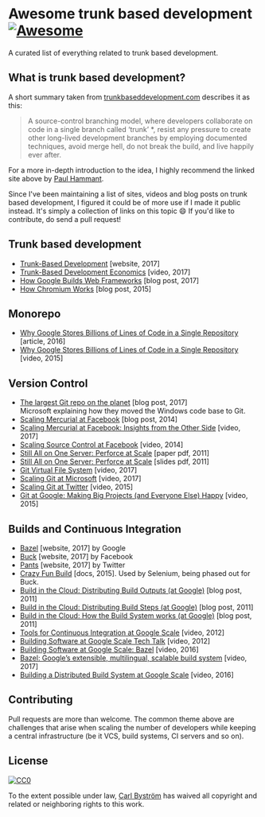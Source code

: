 # Awesome trunk based development [![Awesome](https://cdn.rawgit.com/sindresorhus/awesome/d7305f38d29fed78fa85652e3a63e154dd8e8829/media/badge.svg)](https://github.com/sindresorhus/awesome)
A curated list of everything related to trunk based development.


## What is trunk based development?

A short summary taken from [trunkbaseddevelopment.com](https://trunkbaseddevelopment.com) describes it as this:

> A source-control branching model, where developers collaborate on code in a single branch called ‘trunk’ *, resist any pressure to create other long-lived development branches by employing documented techniques, avoid merge hell, do not break the build, and live happily ever after.

For a more in-depth introduction to the idea, I highly recommend the linked site above by [Paul Hammant](https://paulhammant.com/).

Since I've been maintaining a list of sites, videos and blog posts on trunk based development, I figured it could be of more use if I made it public instead. It's simply a collection of links on this topic :smile: If you'd like to contribute, do send a pull request!

## Trunk based development

 * [Trunk-Based Development](https://trunkbaseddevelopment.com/) [website, 2017]
 * [Trunk-Based Development Economics](https://www.youtube.com/watch?v=meB_SWzZm8M) [video, 2017]
 * [How Google Builds Web Frameworks](https://medium.freecodecamp.org/how-google-builds-a-web-framework-5eeddd691dea) [blog post, 2017]
 * [How Chromium Works](https://medium.com/@aboodman/in-march-2011-i-drafted-an-article-explaining-how-the-team-responsible-for-google-chrome-ships-c479ba623a1b) [blog post, 2015]

## Monorepo

 * [Why Google Stores Billions of Lines of Code in a Single Repository](https://cacm.acm.org/magazines/2016/7/204032-why-google-stores-billions-of-lines-of-code-in-a-single-repository/fulltext) [article, 2016]
 * [Why Google Stores Billions of Lines of Code in a Single Repository](https://www.youtube.com/watch?v=W71BTkUbdqE) [video, 2015]

## Version Control

 * [The largest Git repo on the planet](https://blogs.msdn.microsoft.com/bharry/2017/05/24/the-largest-git-repo-on-the-planet/) [blog post, 2017]<br> Microsoft explaining how they moved the Windows code base to Git.
 * [Scaling Mercurial at Facebook](https://code.facebook.com/posts/218678814984400/scaling-mercurial-at-facebook/) [blog post, 2014]
 * [Scaling Mercurial at Facebook: Insights from the Other Side](https://www.youtube.com/watch?v=gOVD-DrUpwQ) [video, 2017]
 * [Scaling Source Control at Facebook](https://www.youtube.com/watch?v=Dlguc63cRXg) [video, 2014]
 * [Still All on One Server: Perforce at Scale](https://static.googleusercontent.com/media/research.google.com/en//pubs/archive/39983.pdf) [paper pdf, 2011]
 * [Still All on One Server: Perforce at Scale](http://info.perforce.com/rs/perforce/images/stillallononeserver.pdf) [slides pdf, 2011]
 * [Git Virtual File System](https://atscaleconference.com/videos/git-virtual-file-system/) [video, 2017]
 * [Scaling Git at Microsoft](https://www.youtube.com/watch?v=g_MPGU_m01s) [video, 2017]
 * [Scaling Git at Twitter](https://www.youtube.com/watch?v=bjh4DHuOf4E) [video, 2015]
 * [Git at Google: Making Big Projects (and Everyone Else) Happy](https://www.youtube.com/watch?v=cY34mr71ky8) [video, 2015]

## Builds and Continuous Integration

 * [Bazel](https://bazel.build/) [website, 2017] by Google
 * [Buck](https://buckbuild.com/) [website, 2017] by Facebook
 * [Pants](http://www.pantsbuild.org/) [website, 2017] by Twitter
 * [Crazy Fun Build](https://github.com/SeleniumHQ/selenium/wiki/Crazy-Fun-Build) [docs, 2015]. Used by Selenium, being phased out for Buck.
 * [Build in the Cloud: Distributing Build Outputs (at Google)](http://google-engtools.blogspot.se/2011/10/build-in-cloud-distributing-build.html) [blog post, 2011]
 * [Build in the Cloud: Distributing Build Steps (at Google)](http://google-engtools.blogspot.se/2011/09/build-in-cloud-distributing-build-steps.html) [blog post, 2011]
 * [Build in the Cloud: How the Build System works (at Google)](http://google-engtools.blogspot.se/2011/08/build-in-cloud-how-build-system-works.html) [blog post, 2011]
 * [Tools for Continuous Integration at Google Scale](https://www.youtube.com/watch?v=KH2_sB1A6lA) [video, 2012]
 * [Building Software at Google Scale Tech Talk](https://www.youtube.com/watch?v=2qv3fcXW1mg) [video, 2012]
 * [Building Software at Google Scale: Bazel](https://www.youtube.com/watch?v=6GCDfoAOKIY) [video, 2016]
 * [Bazel: Google’s extensible, multilingual, scalable build system](https://atscaleconference.com/videos/bazel-googles-extensible-multilingual-scalable-build-system/) [video, 2017]
 * [Building a Distributed Build System at Google Scale](https://www.youtube.com/watch?v=y0IutoPKTNE) [video, 2016]


## Contributing

Pull requests are more than welcome. The common theme above are challenges that arise when scaling the number of developers while keeping a central infrastructure (be it VCS, build systems, CI servers and so on).

## License

[![CC0](http://mirrors.creativecommons.org/presskit/buttons/88x31/svg/cc-zero.svg)](https://creativecommons.org/publicdomain/zero/1.0/)

To the extent possible under law, [Carl Byström](http://cgbystrom.com) has waived all copyright and related or neighboring rights to this work.
